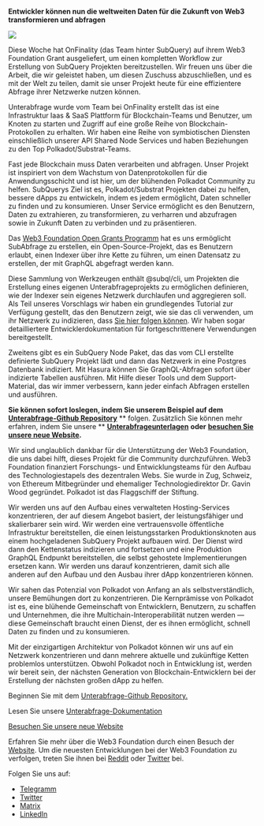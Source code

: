 
**Entwickler können nun die weltweiten Daten für die Zukunft von Web3 transformieren und abfragen**

![](https://miro.medium.com/max/1400/1*f9Jw37LjUGu8P8W39cjDYw.png)

Diese Woche hat OnFinality (das Team hinter SubQuery) auf ihrem Web3 Foundation Grant ausgeliefert, um einen kompletten Workflow zur Erstellung von SubQuery Projekten bereitzustellen. Wir freuen uns über die Arbeit, die wir geleistet haben, um diesen Zuschuss abzuschließen, und es mit der Welt zu teilen, damit sie unser Projekt heute für eine effizientere Abfrage ihrer Netzwerke nutzen können.

Unterabfrage wurde vom Team bei OnFinality erstellt das ist eine Infrastruktur Iaas & SaaS Plattform für Blockchain-Teams und Benutzer, um Knoten zu starten und Zugriff auf eine große Reihe von Blockchain-Protokollen zu erhalten. Wir haben eine Reihe von symbiotischen Diensten einschließlich unserer API Shared Node Services und haben Beziehungen zu den Top Polkadot/Substrat-Teams.

Fast jede Blockchain muss Daten verarbeiten und abfragen. Unser Projekt ist inspiriert von dem Wachstum von Datenprotokollen für die Anwendungsschicht und ist hier, um der blühenden Polkadot Community zu helfen. SubQuerys Ziel ist es, Polkadot/Substrat Projekten dabei zu helfen, bessere dApps zu entwickeln, indem es jedem ermöglicht, Daten schneller zu finden und zu konsumieren. Unser Service ermöglicht es den Benutzern, Daten zu extrahieren, zu transformieren, zu verharren und abzufragen sowie in Zukunft Daten zu verbinden und zu präsentieren.

Das [Web3 Foundation Open Grants Programm](https://github.com/w3f/Open-Grants-Program/pull/136) hat es uns ermöglicht SubAbfrage zu erstellen, ein Open-Source-Projekt, das es Benutzern erlaubt, einen Indexer über ihre Kette zu führen, um einen Datensatz zu erstellen, der mit GraphQL abgefragt werden kann.

Diese Sammlung von Werkzeugen enthält @subql/cli, um Projekten die Erstellung eines eigenen Unterabfrageprojekts zu ermöglichen definieren, wie der Indexer sein eigenes Netzwerk durchlaufen und aggregieren soll. Als Teil unseres Vorschlags wir haben ein grundlegendes Tutorial zur Verfügung gestellt, das den Benutzern zeigt, wie sie das cli verwenden, um ihr Netzwerk zu indizieren, dass [Sie hier folgen können](https://doc.subquery.network/quickstart.html). Wir haben sogar detailliertere Entwicklerdokumentation für fortgeschrittenere Verwendungen bereitgestellt.

Zweitens gibt es ein SubQuery Node Paket, das das vom CLI erstellte definierte SubQuery Projekt lädt und dann das Netzwerk in eine Postgres Datenbank indiziert. Mit Hasura können Sie GraphQL-Abfragen sofort über indizierte Tabellen ausführen. Mit Hilfe dieser Tools und dem Support-Material, das wir immer verbessern, kann jeder einfach Abfragen erstellen und ausführen.

**Sie können sofort loslegen, indem Sie unserem Beispiel auf dem** [**Unterabfrage-Github Repository**](https://github.com/OnFinality-io/subql) ** folgen. Zusätzlich Sie können mehr erfahren, indem Sie unsere ** [**Unterabfrageunterlagen**](https://doc.subquery.network/) **oder** [**besuchen Sie unsere neue Website**](https://subquery.network/)**.**

Wir sind unglaublich dankbar für die Unterstützung der Web3 Foundation, die uns dabei hilft, dieses Projekt für die Community durchzuführen. Web3 Foundation finanziert Forschungs- und Entwicklungsteams für den Aufbau des Technologiestapels des dezentralen Webs. Sie wurde in Zug, Schweiz, von Ethereum Mitbegründer und ehemaliger Technologiedirektor Dr. Gavin Wood gegründet. Polkadot ist das Flaggschiff der Stiftung.

Wir werden uns auf den Aufbau eines verwalteten Hosting-Services konzentrieren, der auf diesem Angebot basiert, der leistungsfähiger und skalierbarer sein wird. Wir werden eine vertrauensvolle öffentliche Infrastruktur bereitstellen, die einen leistungsstarken Produktionsknoten aus einem hochgeladenen SubQuery Projekt aufbauen wird. Der Dienst wird dann den Kettenstatus indizieren und fortsetzen und eine Produktion GraphQL Endpunkt bereitstellen, die selbst gehostete Implementierungen ersetzen kann. Wir werden uns darauf konzentrieren, damit sich alle anderen auf den Aufbau und den Ausbau ihrer dApp konzentrieren können.

Wir sahen das Potenzial von Polkadot von Anfang an als selbstverständlich, unsere Bemühungen dort zu konzentrieren. Die Kernprämisse von Polkadot ist es, eine blühende Gemeinschaft von Entwicklern, Benutzern, zu schaffen und Unternehmen, die ihre Multichain-Interoperabilität nutzen werden — diese Gemeinschaft braucht einen Dienst, der es ihnen ermöglicht, schnell Daten zu finden und zu konsumieren.

Mit der einzigartigen Architektur von Polkadot können wir uns auf ein Netzwerk konzentrieren und dann mehrere aktuelle und zukünftige Ketten problemlos unterstützen. Obwohl Polkadot noch in Entwicklung ist, werden wir bereit sein, der nächsten Generation von Blockchain-Entwicklern bei der Erstellung der nächsten großen dApp zu helfen.

Beginnen Sie mit dem [Unterabfrage-Github Repository.](https://github.com/OnFinality-io/subql)

Lesen Sie unsere [Unterabfrage-Dokumentation](https://doc.subquery.network/)

[Besuchen Sie unsere neue Website](https://subquery.network/)

Erfahren Sie mehr über die Web3 Foundation durch einen Besuch der [Website](https://web3.foundation/). Um die neuesten Entwicklungen bei der Web3 Foundation zu verfolgen, treten Sie ihnen bei [Reddit](https://www.reddit.com/r/dot/) oder [Twitter](https://twitter.com/web3foundation) bei.

Folgen Sie uns auf:

-   [Telegramm](https://t.me/subquerynetwork)
-   [Twitter](https://twitter.com/subquerynetwork)
-   [Matrix](https://matrix.to/#/%23subquery:matrix.org)
-   [LinkedIn](https://www.linkedin.com/company/subquery)